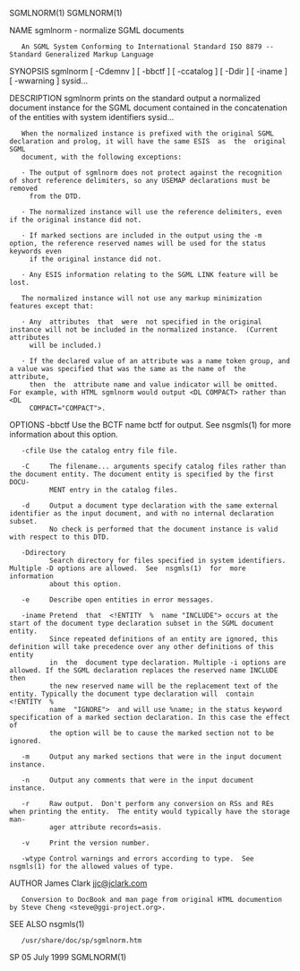 SGMLNORM(1)                                                                                                                            SGMLNORM(1)

NAME
       sgmlnorm - normalize SGML documents

       An SGML System Conforming to International Standard ISO 8879 -- Standard Generalized Markup Language

SYNOPSIS
       sgmlnorm [ -Cdemnv ]  [ -bbctf ]  [ -ccatalog ]  [ -Ddir ]  [ -iname ]  [ -wwarning ]  sysid...

DESCRIPTION
       sgmlnorm  prints on the standard output a normalized document instance for the SGML document contained in the concatenation of the entities
       with system identifiers sysid...

       When the normalized instance is prefixed with the original SGML declaration and prolog, it will have the same ESIS  as  the  original  SGML
       document, with the following exceptions:

       · The output of sgmlnorm does not protect against the recognition of short reference delimiters, so any USEMAP declarations must be removed
         from the DTD.

       · The normalized instance will use the reference delimiters, even if the original instance did not.

       · If marked sections are included in the output using the -m option, the reference reserved names will be used for the status keywords even
         if the original instance did not.

       · Any ESIS information relating to the SGML LINK feature will be lost.

       The normalized instance will not use any markup minimization features except that:

       · Any  attributes  that  were  not specified in the original instance will not be included in the normalized instance.  (Current attributes
         will be included.)

       · If the declared value of an attribute was a name token group, and a value was specified that was the same as the name of  the  attribute,
         then  the  attribute name and value indicator will be omitted.  For example, with HTML sgmlnorm would output <DL COMPACT> rather than <DL
         COMPACT="COMPACT">.

OPTIONS
       -bbctf Use the BCTF name bctf for output.  See nsgmls(1) for more information about this option.

       -cfile Use the catalog entry file file.

       -C     The filename... arguments specify catalog files rather than the document entity. The document entity is specified by the first DOCU‐
              MENT entry in the catalog files.

       -d     Output a document type declaration with the same external identifier as the input document, and with no internal declaration subset.
              No check is performed that the document instance is valid with respect to this DTD.

       -Ddirectory
              Search directory for files specified in system identifiers. Multiple -D options are allowed.  See  nsgmls(1)  for  more  information
              about this option.

       -e     Describe open entities in error messages.

       -iname Pretend  that  <!ENTITY  %  name "INCLUDE"> occurs at the start of the document type declaration subset in the SGML document entity.
              Since repeated definitions of an entity are ignored, this definition will take precedence over any other definitions of this  entity
              in  the  document type declaration. Multiple -i options are allowed. If the SGML declaration replaces the reserved name INCLUDE then
              the new reserved name will be the replacement text of the entity. Typically the document type declaration will  contain  <!ENTITY  %
              name  "IGNORE">  and will use %name; in the status keyword specification of a marked section declaration. In this case the effect of
              the option will be to cause the marked section not to be ignored.

       -m     Output any marked sections that were in the input document instance.

       -n     Output any comments that were in the input document instance.

       -r     Raw output.  Don't perform any conversion on RSs and REs when printing the entity.  The entity would typically have the storage man‐
              ager attribute records=asis.

       -v     Print the version number.

       -wtype Control warnings and errors according to type.  See nsgmls(1) for the allowed values of type.

AUTHOR
       James Clark <jjc@jclark.com>

       Conversion to DocBook and man page from original HTML documention by Steve Cheng <steve@ggi-project.org>.

SEE ALSO
       nsgmls(1)

       /usr/share/doc/sp/sgmlnorm.htm

SP                                                                 05 July 1999                                                        SGMLNORM(1)
